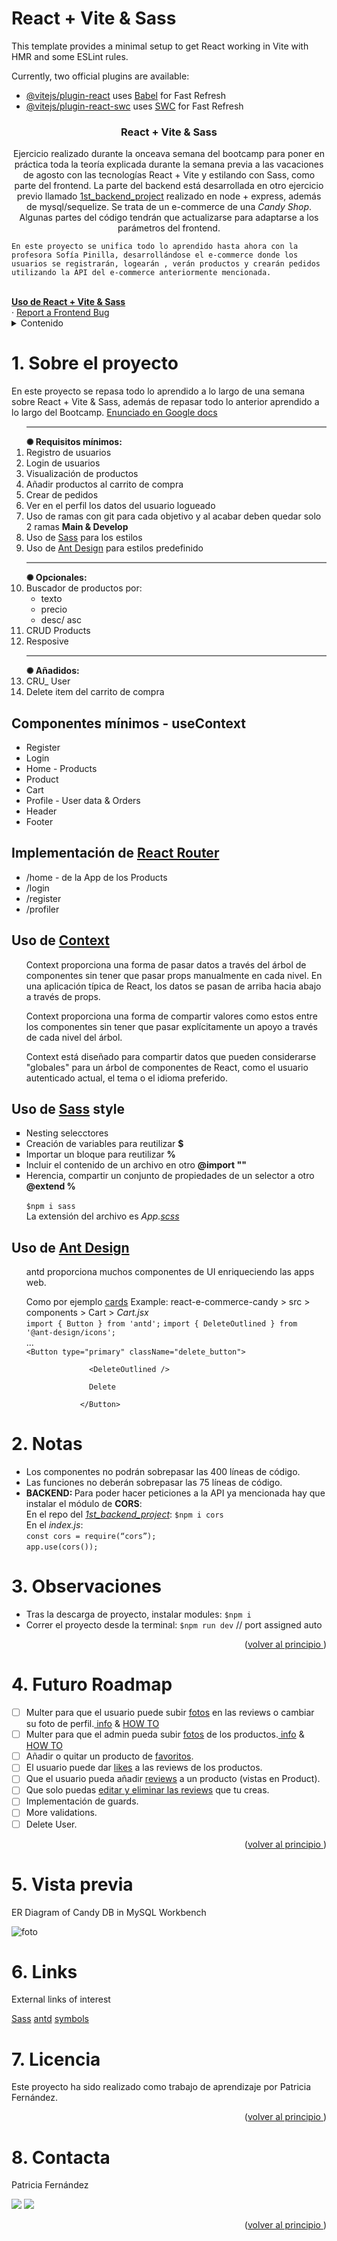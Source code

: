 # React + Vite & Sass

This template provides a minimal setup to get React working in Vite with HMR and some ESLint rules.

Currently, two official plugins are available:

- [@vitejs/plugin-react](https://github.com/vitejs/vite-plugin-react/blob/main/packages/plugin-react/README.md) uses [Babel](https://babeljs.io/) for Fast Refresh
- [@vitejs/plugin-react-swc](https://github.com/vitejs/vite-plugin-react-swc) uses [SWC](https://swc.rs/) for Fast Refresh

<a name="top"></a>

 <h3 align="center">React + Vite & Sass</h3>

  <p align="center">
Ejercicio realizado durante la onceava semana del bootcamp para poner en práctica toda la teoría explicada durante la semana previa a las vacaciones de agosto con las tecnologías React + Vite y estilando con Sass, como parte del frontend. La parte del backend está desarrollada en otro ejercicio previo llamado <a href="https://github.com/pafz/1st_backend_project/">1st_backend_project</a> realizado en node + express, además de mysql/sequelize. Se trata de un e-commerce de una <i>Candy Shop</i>. Algunas partes del código tendrán que actualizarse para adaptarse a los parámetros del frontend.

    En este proyecto se unifica todo lo aprendido hasta ahora con la profesora Sofía Pinilla, desarrollándose el e-commerce donde los usuarios se registrarán, logearán , verán productos y crearán pedidos utilizando la API del e-commerce anteriormente mencionada.

  <br/>
    <a href="https://github.com/pafz/react-e-commerce-candy"><strong>Uso de React + Vite & Sass</strong></a>
    <br />
    ·
    <a href="https://github.com/pafz/react-e-commerce-candy/issues">Report a Frontend Bug</a>
</div>

<!-- TABLE OF CONTENTS -->
<details>
  <summary>Contenido</summary>
  <ol>
    <li>
      <a href="#about-the-project">About The Project</a>
      <ul>
        <li><a href="#section-components">Components</a></li>
         <li><a href="#section-implement-react-router">Implement React Router on your site</a></li>
         <li><a href="#use-context">useContext</a></li>
         <li><a href="#use-sass">Sass Style</a></li>
         <li><a href="#use-antd">Ant Design</a></li>
      </ul>   
    </li>
    <li><a href="#notes">Notes</a></li>
    <li><a href="#observations">Observations</a></li>
    <li><a href="#future-roadmap">Future map road</a></li>
    <li><a href="#preview">Preview</a></li>
    <li><a href="#links">Links</a></li>
    <li><a href="#license">License</a></li>
    <li><a href="#contact">Contact</a></li>
  </ol>
</details>

<!-- ABOUT THE OBJECTIVES -->

<view id="about-the-project">
<h1>1. <strong>Sobre el proyecto</strong></h1>

<p>En este proyecto se repasa todo lo aprendido a lo largo de una semana sobre React + Vite & Sass, además de repasar todo lo anterior aprendido a lo largo del Bootcamp. <a href="https://docs.google.com/document/d/1toeCXTuYAT4Rf1o04xAJChIoeqmDDT62Ld7QLM3x2uU/edit">Enunciado en Google docs </a></p>

  <ol>
  <hr style="height:2px;border-width:0;color:gray;background-color:gray">
<strong>✺ Requisitos mínimos:</strong>
    <li>Registro de usuarios</li>
    <li>Login de usuarios</li>
    <li>Visualización de productos</li>
    <li>Añadir productos al carrito de compra</li>
    <li>Crear de pedidos</li>
    <li>Ver en el perfil los datos del usuario logueado</li>
    <li>Uso de ramas con git para cada objetivo y al acabar deben quedar solo 2 ramas <strong>Main & Develop</strong></li>
    <li>Uso de <a href="https://sass-lang.com/documentation/style-rules/" target="_blank">Sass</a> para los estilos</li>
    <li>Uso de <a href="https://ant.design/components/overview" target="_blank">Ant Design</a> para estilos predefinido</li>
        <hr style="height:2px;border-width:0;color:gray;background-color:gray">
        <strong>✺ Opcionales:</strong>
    <li>Buscador de productos por:<ul><li>texto</li><li>precio</li><li>desc/ asc</li></ul></li>
    <li>CRUD Products</li>
    <li>Resposive</li>
    <hr style="height:2px;border-width:0;color:gray;background-color:gray">
        <strong>✺ Añadidos:</strong>
            <li>CRU_ User</li>
            <li>Delete item del carrito de compra</li>

</ol>

<ul>

</ul>
</view>

<!-- ABOUT THE PROJECT -->

<views id="section-components">
          <h2><strong>Componentes mínimos - useContext</strong></h2>
          <ul>
            <li>Register</li>
            <li>Login</li>
            <li>Home - Products</li>
            <li>Product</li>
            <li>Cart</li>
            <li>Profile - User data & Orders</li>
            <li>Header</li>
            <li>Footer</li>
          </ul>
</views>

<views id="section-implement-react-router">
          <h2><strong>Implementación de <a href="https://reactrouter.com/en/main/router-components/browser-router" target="_blank">React Router</a></strong></h2>
          <ul>
            <li>/home - de la App de los Products</li>
            <li>/login</li>
            <li>/register</li>
            <li>/profiler</li>
          </ul>
</views>

<views id="use-context">
          <h2><strong>Uso de <a href="https://es.react.dev/reference/react/useContext" target="_blank">Context</a></strong></h2>
          <ul>
            <p>Context proporciona una forma de pasar datos a través del árbol de componentes sin tener que pasar props manualmente en cada nivel. En una aplicación típica de React, los datos se pasan de arriba hacia abajo  a través de props.</p>
            <p>Context proporciona una forma de compartir valores como estos entre los componentes sin tener que pasar explícitamente un apoyo a través de cada nivel del árbol.</p>
            <p>Context está diseñado para compartir datos que pueden considerarse "globales" para un árbol de componentes de React, como el usuario autenticado actual, el tema o el idioma preferido.</p>
          </ul>
</views>

<views id="use-sass">
          <h2><strong>Uso de <a href="https://sass-lang.com/documentation/style-rules/" target="_blank">Sass</a> style</strong></h2>
          <ul style="list-style-type: square">
          <li>Nesting selecctores</li>
          <li>Creación de variables para reutilizar <strong>$</strong></li>
          <li>Importar un bloque para reutilizar <strong>%</strong></li>
          <li>Incluir el contenido de un archivo en otro <strong>@import ""</strong></li>
          <li>Herencia, compartir un conjunto de propiedades de un selector a otro <strong>@extend %</strong></li><br>
            <code>$npm i sass</code><br>
            La extensión del archivo es <i>App.<u>scss</u></i><br>
            </ul>
</views>

<views id="use-antd">
          <h2><strong>Uso de <a href="https://ant.design/components/overview" target="_blank">Ant Design</a></strong></h2>
          <ul>
          <p>antd proporciona muchos componentes de UI enriqueciendo las apps web.</p> Como por ejemplo <a href="https://ant.design/components/card" target="_blank">cards</a>
          Example: react-e-commerce-candy > src > components > Cart > <i>Cart.jsx</i><br>
            <code>import { Button } from 'antd';</code>
<code>import { DeleteOutlined } from '@ant-design/icons';</code><br>
...<br>
<code>&lt;Button type="primary" className="delete_button"&gt;<br>
              &lt;DeleteOutlined /&gt;<br>
              Delete<br>
            &lt;/Button&gt;</code>
          </ul>
</views>
<!-- NOTES -->
<views id="notes">
          <h1>2. <strong>Notas</strong></h1>
          <ul>
            <li>Los componentes no podrán sobrepasar las 400 líneas de código.</li>
            <li>Las funciones no deberán sobrepasar las 75 líneas de código.</li>
            <li><strong>BACKEND: </strong>Para poder hacer peticiones a la API ya mencionada hay que instalar el módulo de <strong>CORS</strong>:<br>
En el repo del <i><a href="https://github.com/pafz/1st_backend_project/">1st_backend_project</a></i>: <code>$npm i cors</code><br>
En el <i>index.js</i>:<br> 
<code>const cors = require(“cors”);</code><br>
<code>app.use(cors());</code><br>
</li>
          </ul>

</views>
<!-- OBSERVATIONS -->
<views id="observations">
          <h1>3. <strong>Observaciones</strong></h1>
          <ul>
<li>Tras la descarga de proyecto, instalar modules: <code>$npm i</code></li>
<li>Correr el proyecto desde la terminal: <code>$npm run dev</code> // port assigned auto</li>
          </ul>

</views>

<p align="right">(<a href="README.md#top">volver al principio </a>)</p>

<!-- FUTURE ROADMAP -->

<views id="#future-roadmap">
<h1>4. <strong>Futuro Roadmap</strong></h1>

- [ ] Multer para que el usuario puede subir <u>fotos</u> en las reviews o cambiar su foto de perfil.<a href="https://github.com/expressjs/multer/blob/master/doc/README-es.md" target="_blank"> info</a> & <a href="https://www.webslesson.info/2022/05/upload-file-in-node-js-express-using-multer.html" target="_blank">HOW TO</a>
- [ ] Multer para que el admin pueda subir <u>fotos</u> de los productos.<a href="https://github.com/expressjs/multer/blob/master/doc/README-es.md" target="_blank"> info</a> & <a href="https://www.webslesson.info/2022/05/upload-file-in-node-js-express-using-multer.html" target="_blank">HOW TO</a>
- [ ] Añadir o quitar un producto de <u>favoritos</u>.
- [ ] El usuario puede dar <u>likes</u> a las reviews de los productos.
- [ ] Que el usuario pueda añadir <u>reviews</u> a un producto (vistas en Product).
- [ ] Que solo puedas <u>editar y eliminar las reviews</u> que tu creas.
- [ ] Implementación de guards.
- [ ] More validations.
- [ ] Delete User.
<p align="right">(<a href="README.md#top">volver al principio </a>)</p>
</views>

<!-- PREVIEW -->

<views id="preview">
<h1>5. <strong>Vista previa</strong></h1>

<p>ER Diagram of Candy DB in MySQL Workbench</p>

![foto](./public/img/candy.png)
</views>

<!-- LINKS -->

<views id="links">
          <h1>6. <strong>Links</strong></h1>
<p>External links of interest</p>
<a href="https://sass-lang.com/documentation/style-rules/" target="_blank">Sass</a>
<a href="https://ant.design/components/overview" target="_blank">antd</a>
<a href="https://es.piliapp.com/symbol/" target="_blank">symbols</a>

</views>

<!-- LICENSE -->

<views id="license">
<h1>7. <strong>Licencia</strong></h1>
Este proyecto ha sido realizado como trabajo de aprendizaje por Patricia Fernández.

<p align="right">(<a href="README.md#top">volver al principio </a>)</p>
</views>

<!-- CONTACT -->

<views id="contact">
<h1>8. <strong>Contacta</strong></h1>

  <p align="justify">
Patricia Fernández

<a href = "mailto:paferza@gmail.com"><img src="https://img.shields.io/badge/-Gmail-%23333?style=for-the-badge&logo=gmail&logoColor=white" target="_blank"></a>
<a href="https://www.linkedin.com/in/patricia-fernandez-zamanillo/" target="_blank"><img src="https://img.shields.io/badge/-LinkedIn-%230077B5?style=for-the-badge&logo=linkedin&logoColor=white" target="_blank"></a>

</p>
<p align="right">(<a href="README.md#top">volver al principio </a>)</p>
</views>

